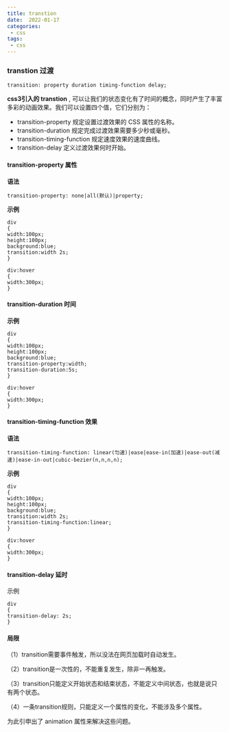```yaml
---
title: transtion 
date:  2022-01-17
categories:
 - css
tags:
 - css
---
```


### transtion 过渡

```-js-templates
transition: property duration timing-function delay;
```

**css3引入的 transtion** , 可以让我们的状态变化有了时间的概念，同时产生了丰富多彩的动画效果。我们可以设置四个值，它们分别为：

- transition-property	规定设置过渡效果的 CSS 属性的名称。
- transition-duration	规定完成过渡效果需要多少秒或毫秒。
- transition-timing-function   规定速度效果的速度曲线。
- transition-delay  定义过渡效果何时开始。



#### transition-property 属性

**语法**

```-jsstacktrace
transition-property: none|all(默认)|property;
```

**示例**

```
div
{
width:100px;
height:100px;
background:blue;
transition:width 2s;
}

div:hover
{
width:300px;
}
```



#### transition-duration 时间

**示例**

```
div
{
width:100px;
height:100px;
background:blue;
transition-property:width;
transition-duration:5s;
}

div:hover
{
width:300px;
}
```



#### transition-timing-function 效果

**语法**

```
transition-timing-function: linear(匀速)|ease|ease-in(加速)|ease-out(减速)|ease-in-out|cubic-bezier(n,n,n,n);
```

**示例**

```
div
{
width:100px;
height:100px;
background:blue;
transition:width 2s;
transition-timing-function:linear;
}

div:hover
{
width:300px;
}
```



#### transition-delay 延时

示例

``` - js-templates
div
{
transition-delay: 2s;
}
```

#### 局限
（1）transition需要事件触发，所以没法在网页加载时自动发生。

（2）transition是一次性的，不能重复发生，除非一再触发。

（3）transition只能定义开始状态和结束状态，不能定义中间状态，也就是说只有两个状态。

（4）一条transition规则，只能定义一个属性的变化，不能涉及多个属性。

为此引申出了 animation 属性来解决这些问题。